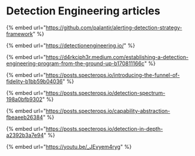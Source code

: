 # Detection Engineering articles

{% embed url="https://github.com/palantir/alerting-detection-strategy-framework" %}

{% embed url="https://detectionengineering.io/" %}

{% embed url="https://d4rkciph3r.medium.com/establishing-a-detection-engineering-program-from-the-ground-up-b170811166c" %}

{% embed url="https://posts.specterops.io/introducing-the-funnel-of-fidelity-b1bb59b04036" %}

{% embed url="https://posts.specterops.io/detection-spectrum-198a0bfb9302" %}

{% embed url="https://posts.specterops.io/capability-abstraction-fbeaeeb26384" %}

{% embed url="https://posts.specterops.io/detection-in-depth-a2392b3a7e94" %}

{% embed url="https://youtu.be/_JEvyem4ryg" %}
